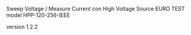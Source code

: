 Sweep Voltage / Measure Current con High Voltage Source EURO TEST model HPP-120-256-IEEE  

version 1.2.2

